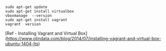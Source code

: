 ```
sudo apt-get update
sudo apt-get install virtualbox
vboxmanage  --version
sudo apt-get install vagrant
vagrant  version
```

[Ref - Installing Vagrant and Virtual Box] (https://www.olindata.com/blog/2014/07/installing-vagrant-and-virtual-box-ubuntu-1404-lts)
